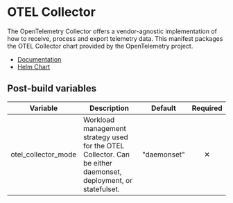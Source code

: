 # OTEL Collector

The OpenTelemetry Collector offers a vendor-agnostic implementation of how to receive, process and export telemetry data. This manifest packages the OTEL Collector chart provided by the OpenTelemetry project.

- [Documentation](https://opentelemetry.io/docs/kubernetes/helm/collector/)
- [Helm Chart](https://github.com/open-telemetry/opentelemetry-helm-charts/tree/main/charts/opentelemetry-collector)

## Post-build variables

| Variable            | Description                                                                                                    |   Default   | Required |
| ------------------- | -------------------------------------------------------------------------------------------------------------- | :---------: | :------: |
| otel_collector_mode | Workload management strategy used for the OTEL Collector. Can be either daemonset, deployment, or statefulset. | "daemonset" |    ✕     |
